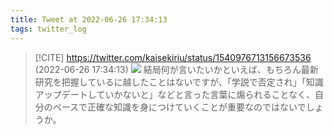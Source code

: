```yaml
---
title: Tweet at 2022-06-26 17:34:13
tags: twitter_log
---
```


> [!CITE] https://twitter.com/kaisekiriu/status/1540976713156673536 (2022-06-26 17:34:13)
> ![](https://twitter.com/kaisekiriu/status/1540976713156673536)
> 結局何が言いたいかといえば、もちろん最新研究を把握しているに越したことはないですが、「学説で否定され」「知識アップデートしていかないと」などと言った言葉に煽られることなく、自分のペースで正確な知識を身につけていくことが重要なのではないでしょうか。
